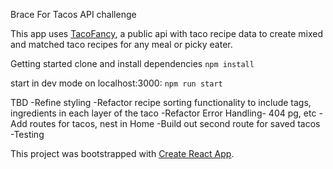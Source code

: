 Brace For Tacos
API challenge

This app uses [TacoFancy](https://github.com/evz/tacofancy-api), a public api with taco recipe data to create mixed and matched taco recipes for any meal or picky eater.

Getting started
clone and install dependencies
```npm install```

start in dev mode on localhost:3000:
```npm run start```

TBD
-Refine styling
-Refactor recipe sorting functionality to include tags, ingredients in each layer of the taco
-Refactor Error Handling- 404 pg, etc
-Add routes for tacos, nest in Home
-Build out second route for saved tacos
-Testing


This project was bootstrapped with [Create React App](https://github.com/facebook/create-react-app).
